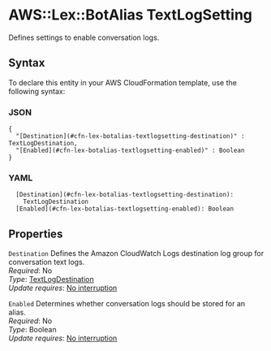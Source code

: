 # AWS::Lex::BotAlias TextLogSetting<a name="aws-properties-lex-botalias-textlogsetting"></a>

Defines settings to enable conversation logs\.

## Syntax<a name="aws-properties-lex-botalias-textlogsetting-syntax"></a>

To declare this entity in your AWS CloudFormation template, use the following syntax:

### JSON<a name="aws-properties-lex-botalias-textlogsetting-syntax.json"></a>

```
{
  "[Destination](#cfn-lex-botalias-textlogsetting-destination)" : TextLogDestination,
  "[Enabled](#cfn-lex-botalias-textlogsetting-enabled)" : Boolean
}
```

### YAML<a name="aws-properties-lex-botalias-textlogsetting-syntax.yaml"></a>

```
  [Destination](#cfn-lex-botalias-textlogsetting-destination): 
    TextLogDestination
  [Enabled](#cfn-lex-botalias-textlogsetting-enabled): Boolean
```

## Properties<a name="aws-properties-lex-botalias-textlogsetting-properties"></a>

`Destination`  <a name="cfn-lex-botalias-textlogsetting-destination"></a>
Defines the Amazon CloudWatch Logs destination log group for conversation text logs\.  
*Required*: No  
*Type*: [TextLogDestination](aws-properties-lex-botalias-textlogdestination.md)  
*Update requires*: [No interruption](https://docs.aws.amazon.com/AWSCloudFormation/latest/UserGuide/using-cfn-updating-stacks-update-behaviors.html#update-no-interrupt)

`Enabled`  <a name="cfn-lex-botalias-textlogsetting-enabled"></a>
Determines whether conversation logs should be stored for an alias\.  
*Required*: No  
*Type*: Boolean  
*Update requires*: [No interruption](https://docs.aws.amazon.com/AWSCloudFormation/latest/UserGuide/using-cfn-updating-stacks-update-behaviors.html#update-no-interrupt)